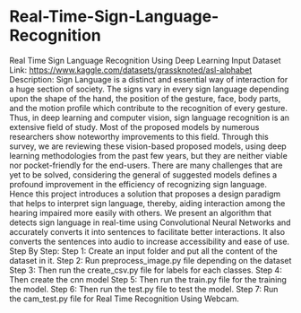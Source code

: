 # Real-Time-Sign-Language-Recognition
Real Time Sign Language Recognition Using Deep Learning
Input Dataset Link: https://www.kaggle.com/datasets/grassknoted/asl-alphabet
Description:
Sign Language is a distinct and essential way of interaction for a huge section of society. The signs vary in every sign language depending upon the shape of the hand, the position of the gesture, face, body parts, and the motion profile which contribute to the recognition of every gesture. Thus, in deep learning and computer vision, sign language recognition is an extensive field of study. Most of the proposed models by numerous researchers show noteworthy improvements to this field. Through this survey, we are reviewing these vision-based proposed models, using deep learning methodologies from the past few years, but they are neither viable nor pocket-friendly for the end-users. There are many challenges that are yet to be solved, considering the general of suggested models defines a profound improvement in the efficiency of recognizing sign language. Hence this project introduces a solution that proposes a design paradigm that helps to interpret sign language, thereby, aiding interaction among the hearing impaired more easily with others. We present an algorithm that detects sign language in real-time using Convolutional Neural Networks and accurately converts it into sentences to facilitate better interactions. It also converts the sentences into audio to increase accessibility and ease of use. 
Step By Step:
Step 1: Create an input folder and put all the content of the dataset in it.
Step 2: Run preprocess_image.py file depending on the dataset
Step 3: Then run the create_csv.py file for labels for each classes.
Step 4: Then create the cnn model
Step 5: Then run the train.py file for the training the model.
Step 6: Then run the test.py file to test the model.
Step 7: Run the cam_test.py file for Real Time Recognition Using Webcam.
